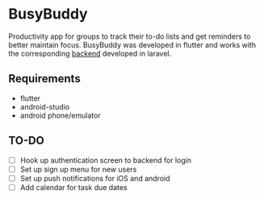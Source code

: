 # BusyBuddy

Productivity app for groups to track their to-do lists and get reminders to better maintain focus. BusyBuddy was developed in flutter and works with the corresponding [backend](vhttps://github.com/dvigne/ProductivityBackend) developed in laravel.

## Requirements

- flutter
- android-studio
- android phone/emulator


## TO-DO

- [ ] Hook up authentication screen to backend for login
- [ ] Set up sign up menu for new users
- [ ] Set up push notifications for iOS and android
- [ ] Add calendar for task due dates
